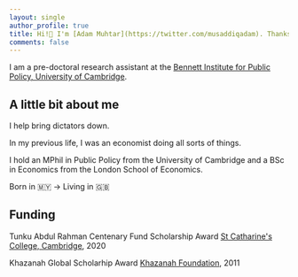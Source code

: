 ```yaml
---
layout: single
author_profile: true
title: Hi!👋 I'm [Adam Muhtar](https://twitter.com/musaddiqadam). Thanks for stopping by!
comments: false
---
```


I am a pre-doctoral research assistant at the [Bennett Institute for Public Policy, University of Cambridge](https://www.bennettinstitute.cam.ac.uk/).

## A little bit about me

I help bring dictators down.

In my previous life, I was an economist doing all sorts of things.

I hold an MPhil in Public Policy from the University of Cambridge and a BSc in Economics from the London School of Economics.

Born in 🇲🇾 → Living in 🇬🇧

## Funding

Tunku Abdul Rahman Centenary Fund Scholarship Award
[St Catharine's College, Cambridge](https://www.caths.cam.ac.uk/tunku-abdul-rahman-fund), 2020

Khazanah Global Scholarhip Award
[Khazanah Foundation](https://www.yayasankhazanah.com.my/scholarship-programmes/khazanah-global-scholarship), 2011
